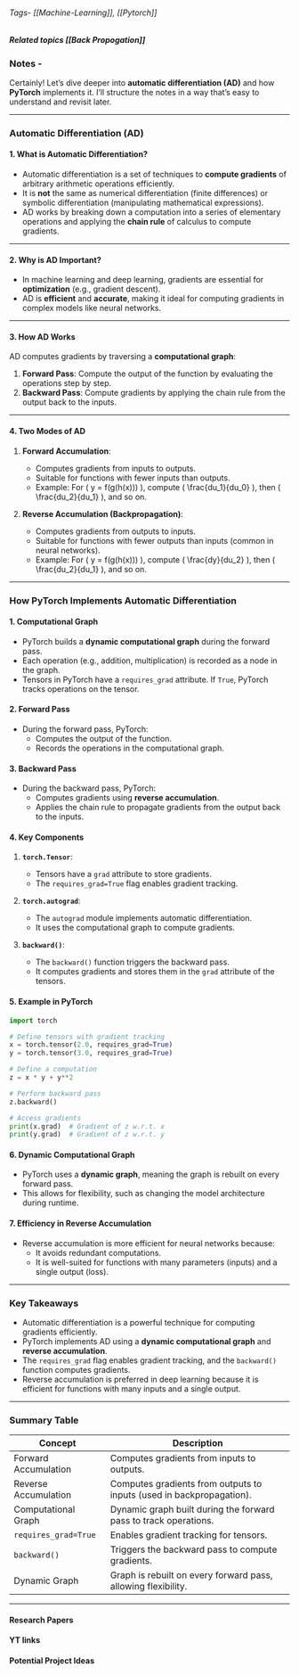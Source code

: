 ###### Tags- [[Machine-Learning]], [[Pytorch]]
##### Related topics [[Back Propogation]]

### Notes - 
Certainly! Let’s dive deeper into **automatic differentiation (AD)** and how **PyTorch** implements it. I’ll structure the notes in a way that’s easy to understand and revisit later.

---

### **Automatic Differentiation (AD)**

#### **1. What is Automatic Differentiation?**
- Automatic differentiation is a set of techniques to **compute gradients** of arbitrary arithmetic operations efficiently.
- It is **not** the same as numerical differentiation (finite differences) or symbolic differentiation (manipulating mathematical expressions).
- AD works by breaking down a computation into a series of elementary operations and applying the **chain rule** of calculus to compute gradients.

---

#### **2. Why is AD Important?**
- In machine learning and deep learning, gradients are essential for **optimization** (e.g., gradient descent).
- AD is **efficient** and **accurate**, making it ideal for computing gradients in complex models like neural networks.

---

#### **3. How AD Works**
AD computes gradients by traversing a **computational graph**:
1. **Forward Pass**: Compute the output of the function by evaluating the operations step by step.
2. **Backward Pass**: Compute gradients by applying the chain rule from the output back to the inputs.

---

#### **4. Two Modes of AD**
1. **Forward Accumulation**:
   - Computes gradients from inputs to outputs.
   - Suitable for functions with fewer inputs than outputs.
   - Example: For \( y = f(g(h(x))) \), compute \( \frac{du_1}{du_0} \), then \( \frac{du_2}{du_1} \), and so on.

2. **Reverse Accumulation (Backpropagation)**:
   - Computes gradients from outputs to inputs.
   - Suitable for functions with fewer outputs than inputs (common in neural networks).
   - Example: For \( y = f(g(h(x))) \), compute \( \frac{dy}{du_2} \), then \( \frac{du_2}{du_1} \), and so on.

---

### **How PyTorch Implements Automatic Differentiation**

#### **1. Computational Graph**
- PyTorch builds a **dynamic computational graph** during the forward pass.
- Each operation (e.g., addition, multiplication) is recorded as a node in the graph.
- Tensors in PyTorch have a `requires_grad` attribute. If `True`, PyTorch tracks operations on the tensor.

#### **2. Forward Pass**
- During the forward pass, PyTorch:
  - Computes the output of the function.
  - Records the operations in the computational graph.

#### **3. Backward Pass**
- During the backward pass, PyTorch:
  - Computes gradients using **reverse accumulation**.
  - Applies the chain rule to propagate gradients from the output back to the inputs.

#### **4. Key Components**
1. **`torch.Tensor`**:
   - Tensors have a `grad` attribute to store gradients.
   - The `requires_grad=True` flag enables gradient tracking.

2. **`torch.autograd`**:
   - The `autograd` module implements automatic differentiation.
   - It uses the computational graph to compute gradients.

3. **`backward()`**:
   - The `backward()` function triggers the backward pass.
   - It computes gradients and stores them in the `grad` attribute of the tensors.

#### **5. Example in PyTorch**
```python
import torch

# Define tensors with gradient tracking
x = torch.tensor(2.0, requires_grad=True)
y = torch.tensor(3.0, requires_grad=True)

# Define a computation
z = x * y + y**2

# Perform backward pass
z.backward()

# Access gradients
print(x.grad)  # Gradient of z w.r.t. x
print(y.grad)  # Gradient of z w.r.t. y
```

#### **6. Dynamic Computational Graph**
- PyTorch uses a **dynamic graph**, meaning the graph is rebuilt on every forward pass.
- This allows for flexibility, such as changing the model architecture during runtime.

#### **7. Efficiency in Reverse Accumulation**
- Reverse accumulation is more efficient for neural networks because:
  - It avoids redundant computations.
  - It is well-suited for functions with many parameters (inputs) and a single output (loss).

---

### **Key Takeaways**
- Automatic differentiation is a powerful technique for computing gradients efficiently.
- PyTorch implements AD using a **dynamic computational graph** and **reverse accumulation**.
- The `requires_grad` flag enables gradient tracking, and the `backward()` function computes gradients.
- Reverse accumulation is preferred in deep learning because it is efficient for functions with many inputs and a single output.

---

### **Summary Table**

| **Concept**               | **Description**                                                                 |
|---------------------------|---------------------------------------------------------------------------------|
| Forward Accumulation       | Computes gradients from inputs to outputs.                                      |
| Reverse Accumulation       | Computes gradients from outputs to inputs (used in backpropagation).           |
| Computational Graph        | Dynamic graph built during the forward pass to track operations.                |
| `requires_grad=True`       | Enables gradient tracking for tensors.                                          |
| `backward()`               | Triggers the backward pass to compute gradients.                                |
| Dynamic Graph              | Graph is rebuilt on every forward pass, allowing flexibility.                   |

---


#### Research Papers



#### YT links



#### Potential Project Ideas
